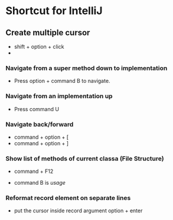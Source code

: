 # Shortcut for IntelliJ

## Create multiple cursor
- shift + option + click
- 

### Navigate from a super method down to implementation
- Press option + command B to navigate.


### Navigate from an implementation up 
- Press command U

### Navigate back/forward
- command + option + [
- command + option + ]

### Show list of methods of current classa (File Structure)
- command + F12

- command B is *usage*
 

### Reformat record element on separate lines
- put the cursor inside record argument option + enter
